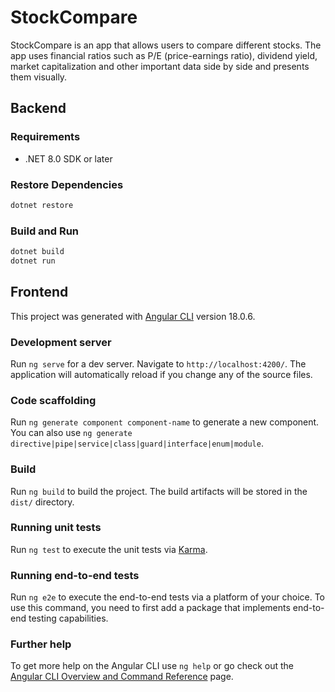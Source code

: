 # StockCompare
StockCompare is an app that allows users to compare different stocks. The app uses financial ratios such as P/E (price-earnings ratio), dividend yield, market capitalization and other important data side by side and presents them visually.

## Backend

### Requirements
- .NET 8.0 SDK or later

### Restore Dependencies
```bash
dotnet restore
```

### Build and Run
```bash
dotnet build
dotnet run
```

## Frontend

This project was generated with [Angular CLI](https://github.com/angular/angular-cli) version 18.0.6.

### Development server

Run `ng serve` for a dev server. Navigate to `http://localhost:4200/`. The application will automatically reload if you change any of the source files.

### Code scaffolding

Run `ng generate component component-name` to generate a new component. You can also use `ng generate directive|pipe|service|class|guard|interface|enum|module`.

### Build

Run `ng build` to build the project. The build artifacts will be stored in the `dist/` directory.

### Running unit tests

Run `ng test` to execute the unit tests via [Karma](https://karma-runner.github.io).

### Running end-to-end tests

Run `ng e2e` to execute the end-to-end tests via a platform of your choice. To use this command, you need to first add a package that implements end-to-end testing capabilities.

### Further help

To get more help on the Angular CLI use `ng help` or go check out the [Angular CLI Overview and Command Reference](https://angular.dev/tools/cli) page.

